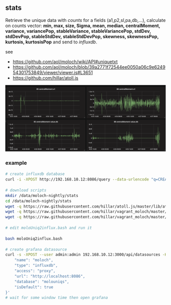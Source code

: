 ## stats

Retrieve the unique data with *counts* for a fields (a1,p2,sl,pa,db,...), calculate on counts vector: **min, max, size, Sigma, mean, median, centralMoment, variance, variancePop, stableVariance, stableVariancePop, stdDev, stdDevPop, stableStdDev, stableStdDevPop, skewness, skewnessPop, kurtosis, kurtosisPop** and send to *influxdb*.

see
* https://github.com/aol/moloch/wiki/API#uniquetxt
* https://github.com/aol/moloch/blob/39a2771f72544ee0050a06c9e624954301753849/viewer/viewer.js#L3651
* https://github.com/hillar/atoll.js

![centralMoment](../Screen_Shot_2017-05-10_at_12.06.05.png)

### example

```bash
# create influxdb database
curl -i -XPOST http://192.168.10.12:8086/query --data-urlencode "q=CREATE DATABASE molouniqs"

# download scripts
mkdir /data/moloch-nightly/stats
cd /data/moloch-nightly/stats
wget -q https://raw.githubusercontent.com/hillar/atoll.js/master/lib/atoll.js
wget -q https://raw.githubusercontent.com/hillar/vagrant_moloch/master/stats/vectorstats.js
wget -q https://raw.githubusercontent.com/hillar/vagrant_moloch/master/stats/moloUniq2influx.bash

# edit moloUniq2influx.bash and run it

bash moloUniq2influx.bash

# create grafana datasource
curl -s -XPOST --user admin:admin 192.168.10.12:3000/api/datasources -H "Content-Type: application/json" -d '{
    "name": "moloch",
    "type": "influxdb",
    "access": "proxy",
    "url": "http://localhost:8086",
    "database": "molouniqs",
    "isDefault": true
}'
# wait for some window time then open grafana
```
